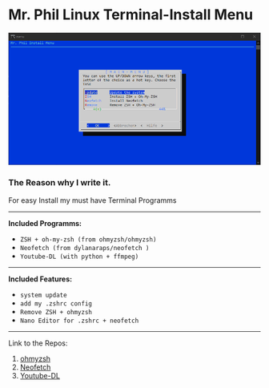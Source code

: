 # Mr. Phil Linux Terminal-Install Menu



![Menu](/pic/menu.png)
### The Reason why I write it.
For easy Install my must have Terminal Programms

---
 __Included  Programms:__
* `ZSH + oh-my-zsh (from ohmyzsh/ohmyzsh)`
* `Neofetch (from dylanaraps/neofetch )`
* `Youtube-DL (with python + ffmpeg)`
---
__Included Features:__
* `system update`
* `add my .zshrc config`
* `Remove ZSH + ohmyzsh`
* `Nano Editor for .zshrc + neofetch`
___
 Link to the Repos:
1. [ohmyzsh](https://github.com/dylanaraps/neofetch)
2. [Neofetch](https://github.com/ohmyzsh/ohmyzsh)
3. [Youtube-DL](https://github.com/ytdl-org/youtube-dl)
